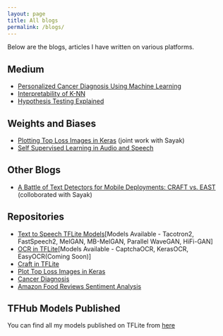```yaml
---
layout: page
title: All blogs
permalink: /blogs/
---
```


Below are the blogs, articles I have written on various platforms.

## Medium

- [Personalized Cancer Diagnosis Using Machine Learning](https://medium.com/analytics-vidhya/personalized-cancer-diagnosis-3d6f09a6b8c9)
- [Interpretability of K-NN](https://medium.com/@tulasiram11729/intrepretability-of-k-nn-44831578dd68)
- [Hypothesis Testing Explained](https://medium.com/@tulasiram11729/hypothesis-testing-ae07cc8a397d)

## Weights and Biases

- [Plotting Top Loss Images in Keras](https://wandb.ai/tulasi1729/plot-top-losses/reports/Debug-Models-By-Plotting-The-Top-Loss-Images--VmlldzoxMTI0NDk) (joint work with Sayak)
- [Self Supervised Learning in Audio and Speech](https://wandb.ai/tulasi1729/self-supervised-learning-in-audio/reports/Self-Supervised-Learning-in-Audio-and-Speech--VmlldzozODA3OTU)



## Other Blogs

- [A Battle of Text Detectors for Mobile Deployments: CRAFT vs. EAST](https://sayak.dev/optimizing-text-detectors/) (colloborated with Sayak)


## Repositories

- [Text to Speech TFLite Models](https://github.com/tulasiram58827/TTS_TFLite)[Models Available - Tacotron2, FastSpeech2, MelGAN, MB-MelGAN, Parallel WaveGAN, HiFi-GAN]
- [OCR in TFLite](https://github.com/tulasiram58827/ocr_tflite)[Models Available - CaptchaOCR, KerasOCR, EasyOCR(Coming Soon)]
- [Craft in TFLite](https://github.com/tulasiram58827/craft_tflite)
- [Plot Top Loss Images in Keras](https://github.com/tulasiram58827/plot_top_losses_keras)
- [Cancer Diagnosis](https://github.com/tulasiram58827/Cancer-Diagnosis)
- [Amazon Food Reviews Sentiment Analysis](https://github.com/tulasiram58827/amazon_fine_food_reviews)

## TFHub Models Published

You can find all my models published on TFLite from [here](https://tfhub.dev/s?publisher=tulasiram58827)
  
